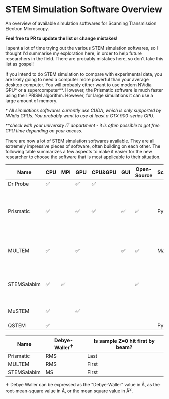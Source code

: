 # STEM Simulation Software Overview
An overview of available simulation softwares for Scanning Transmission Electron Microscopy.

**Feel free to PR to update the list or change mistakes!**

I spent a lot of time trying out the various STEM simulation softwares, so I thought I'd summarise my exploration here, in order to help future researchers in the field. There are probably mistakes here, so don't take this list as gospel!

If you intend to do STEM simulation to compare with experimental data, you are likely going to need a computer more powerful than your average desktop computer. You will probably either want to use modern NVidia GPU* or a supercomputer**. However, the Prismatic software is much faster using their PRISM algorithm. However, for large simulations it can use a large amount of memory.

*\* All simulations softwares currently use CUDA, which is only supported by NVidia GPUs. You probably want to use at least a GTX 900-series GPU.*

*\*\*check with your university IT department - it is often possible to get free CPU time depending on your access.*

There are now a lot of STEM simulation softwares available. They are all extremely impressive pieces of software, often building on each other. The following table summarizes a few aspects to make it easier for the new researcher to choose the software that is most applicable to their situation.

| Name        	| CPU 	| MPI 	| GPU 	| CPU&GPU 	| GUI 	| Open-Source 	| Scripting? 	| Comments                                                                             	|
|-------------	|-----	|-----	|-----	|---------	|-----	|-------------	|------------	|--------------------------------------------------------------------------------------	|
| Dr Probe    	| ✅   	|     	| ✅   	| ✅       	|     	|             	|            	|                                                                                      	|
| Prismatic   	| ✅   	|     	| ✅   	| ✅       	| ✅   	| ✅           	| Python     	| Uses an extremely fast algorithm, but large simulations can require much (>32GB) ram 	|
| MULTEM      	| ✅   	|     	| ✅   	|         	| ✅   	| ✅           	| Matlab     	| Extremely many types of (S)TEM simulation, can add carbon to sample                  	|
| STEMSalabim 	| ✅   	| ✅   	|     	|         	|     	| ✅           	|            	| The only software designed for CPU supercomputers                                    	|
| MuSTEM      	| ✅   	|     	| ✅   	|         	|     	|             	|            	| Convenient for PACBED patterns                                                       	|
| QSTEM       	| ✅   	|     	|     	|         	|     	|             	| Python     	|                                                                                      	|

| Name | Debye-Waller<sup>✝</sup>|Is sample Z=0 hit first by beam?
|----|----|----
|Prismatic| RMS |Last
|MULTEM | RMS | First
|STEMSalabim | MS | First


✝ Debye Waller can be expressed as the "Debye-Waller" value in Å, as the root-mean-square value in Å, or the mean square value in Å<sup>2</sup>.
